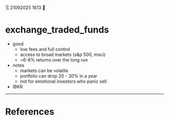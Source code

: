 🗓️ 21092025 1613
📎

# exchange_traded_funds
- good
	- low fees and full control
	- access to broad markets (s&p 500, msci)
	- ~6-8% returns over the long run
- notes
	- markets can be volatile
	- portfolio can drop 20 - 30% in a year
	- not for emotional investors who panic sell
- IBKR


---
# References
